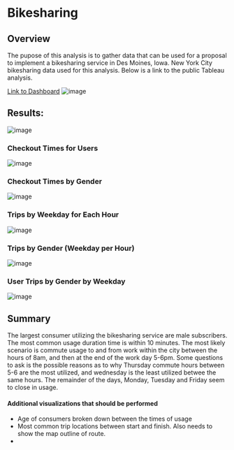 # Bikesharing


 ## Overview
 The pupose of this analysis is to gather data that can be used for a proposal to implement a bikesharing service in Des Moines, Iowa. New York City bikesharing data used for this analysis. Below is a link to the public Tableau analysis.
 
 [Link to Dashboard](https://public.tableau.com/app/profile/amela.begic/viz/NYCCitiBikeAnalysis_16496183066190/Dashboard1)
![image](https://user-images.githubusercontent.com/96217224/162636266-843c991b-43d3-44ae-9363-33f6210eb64b.png)
## Results:
![image](https://user-images.githubusercontent.com/96217224/162636655-fbe50397-ebf2-499a-91de-c3369be334ca.png)
### Checkout Times for Users
![image](https://user-images.githubusercontent.com/96217224/162636713-740079e9-9e89-4d8e-beee-94b06c8144fa.png)

### Checkout Times by Gender
![image](https://user-images.githubusercontent.com/96217224/162636767-187f902c-d3b5-48c4-898f-a8ad9f08be39.png)
### Trips by Weekday for Each Hour
![image](https://user-images.githubusercontent.com/96217224/162636792-d2cd5bc0-e07a-4d02-a196-23bf5e685fde.png)

### Trips by Gender (Weekday per Hour)
![image](https://user-images.githubusercontent.com/96217224/162636842-539c61e8-e45f-4bc1-9e0e-429c612fd120.png)
###  User Trips by Gender by Weekday
![image](https://user-images.githubusercontent.com/96217224/162636875-a20a7ee2-2959-4ca8-af5b-56ad973db0c1.png)

## Summary
The largest consumer utilizing the bikesharing service are male subscribers. The most common usage duration time is within 10 minutes. The most likely scenario is commute usage to and from work within the city between the hours of 8am, and then at the end of the work day 5-6pm. Some questions to ask is the possible reasons as to why Thursday commute hours between 5-6 are the most utilized, and wednesday is the least utilized betwee the same hours. The remainder of the days, Monday, Tuesday and Friday seem to close in usage. 

#### Additional visualizations that should be performed
 - Age of consumers broken down between the times of usage
 - Most common trip locations between start and finish. Also needs to show the map outline of route. 
 - 


